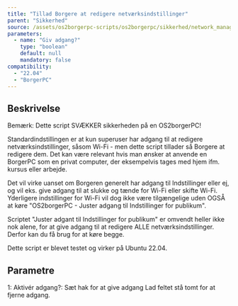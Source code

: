 ```yaml
---
title: "Tillad Borgere at redigere netværksindstillinger"
parent: "Sikkerhed"
source: /assets/os2borgerpc-scripts/os2borgerpc/sikkerhed/network_manager_allow_user_changes.sh
parameters:
  - name: "Giv adgang?"
    type: "boolean"
    default: null
    mandatory: false
compatibility:  
  - "22.04"
  - "BorgerPC"
---
```


## Beskrivelse
Bemærk: Dette script SVÆKKER sikkerheden på en OS2borgerPC!  

Standardindstillingen er at kun superuser har adgang til at redigere netværksindstillinger, såsom Wi-Fi - men dette script tillader så Borgere at redigere dem.
Det kan være relevant hvis man ønsker at anvende en BorgerPC som en privat computer, der eksempelvis tages med hjem ifm. kursus eller arbejde.

Det vil virke uanset om Borgeren generelt har adgang til Indstillinger eller ej, og vil eks. give adgang til at slukke og tænde for Wi-Fi eller skifte Wi-Fi. Yderligere indstillinger for Wi-Fi vil dog ikke være tilgængelige uden OGSÅ at køre "OS2borgerPC - Juster adgang til Indstillinger for publikum".

Scriptet "Juster adgant til Indstillinger for publikum" er omvendt heller ikke nok alene, for at give adgang til at redigere ALLE netværksindstillinger. Derfor kan du få brug for at køre begge.

Dette script er blevet testet og virker på Ubuntu 22.04.

## Parametre
1: Aktivér adgang?: 
  Sæt hak for at give adgang
  Lad feltet stå tomt for at fjerne adgang.


